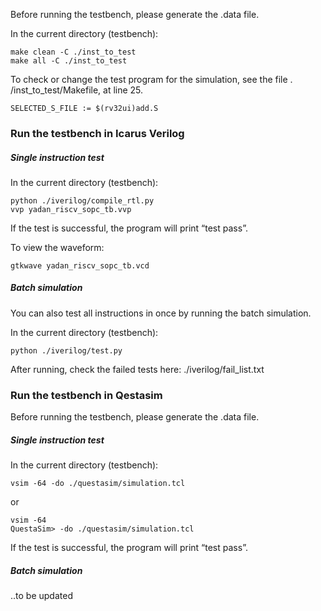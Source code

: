 Before running the testbench, please generate the .data file. 

In the current directory (testbench):

```
make clean -C ./inst_to_test
make all -C ./inst_to_test
```

To check or change the test program for the simulation, see the file . /inst_to_test/Makefile, at line 25.

```
SELECTED_S_FILE := $(rv32ui)add.S
```

### Run the testbench in Icarus Verilog

##### Single instruction test

In the current directory (testbench):

```
python ./iverilog/compile_rtl.py
vvp yadan_riscv_sopc_tb.vvp
```

If the test is successful, the program will print “test pass”.

To view the waveform:

```
gtkwave yadan_riscv_sopc_tb.vcd
```

##### Batch simulation

You can also test all instructions in once by running the batch simulation.

In the current directory (testbench):

```
python ./iverilog/test.py
```

 After running, check the failed tests here: ./iverilog/fail_list.txt

### Run the testbench in Qestasim

Before running the testbench, please generate the .data file. 

##### Single instruction test

In the current directory (testbench):

```
vsim -64 -do ./questasim/simulation.tcl
```

or

```
vsim -64
QuestaSim> -do ./questasim/simulation.tcl
```

If the test is successful, the program will print “test pass”.

##### Batch simulation

..to be updated

